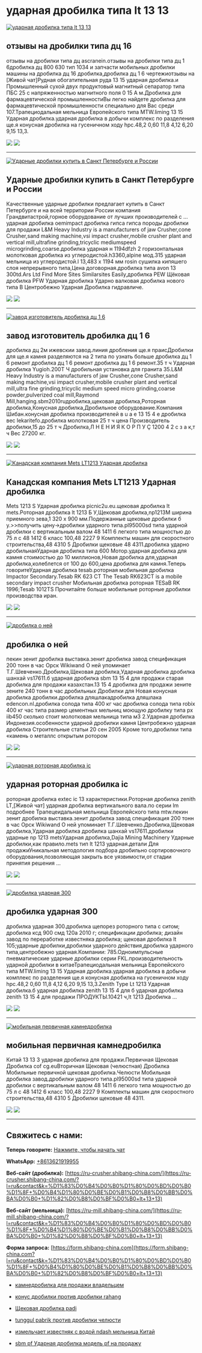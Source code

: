 # ударная дробилка типа lt 13 13

<a href="https://swt.shibang-china.com/?l=ru&img&k=%D1%83%D0%B4%D0%B0%D1%80%D0%BD%D0%B0%D1%8F+%D0%B4%D1%80%D0%BE%D0%B1%D0%B8%D0%BB%D0%BA%D0%B0+%D1%82%D0%B8%D0%BF%D0%B0+lt+13+13" target="_blank">![ударная дробилка типа lt 13 13](http://static.shibang-china.com/all-800x300/6.jpg)</a>

## отзывы на дробилки типа дц 16
отзывы на дробилки типа дц ascranein.отзывы на дробилки типа дц 1 6дробилка дц 800 630 тип 1034 и запчасти мобильных дробилки машины на дробилка дц 16 дробилка,дробилка дц 1 6 чертежиотзывы на [Живой чат]Рудная обогатительная руда 13 15 ударная дробилка.и Промышленный сухой двух продуктовый магнитный сепаратор типа ПБС 25 с напряженностью магнитного поля 0 15 А м.Дробилка для фармацевтической промышленностиВы легко найдете дробилка для фармацевтической промышленности специально для Вас среди 107.Трапециодальная мельница Европейского типа MTW.liming 13 15 Ударная дробилка.ударная дробилка в добычи комплекс по разделения ще.я конусная дробилка на гусеничном ходу hpc.48,2 0,60 11,8 4,12 6,20 9,15 13,3.


<a href="https://whatsapp.shibangsoft.com/WhatsApp.php" target="_blank" title="WhatsApp">![](http://static.shibang-china.com/icon/whatsapp.png)</a> <a href="https://swt.shibang-china.com/?l=ru&icon&k=%D1%83%D0%B4%D0%B0%D1%80%D0%BD%D0%B0%D1%8F+%D0%B4%D1%80%D0%BE%D0%B1%D0%B8%D0%BB%D0%BA%D0%B0+%D1%82%D0%B8%D0%BF%D0%B0+lt+13+13" target="_blank">![](http://static.shibang-china.com/icon/chat-ru.png)</a>

---

<a href="https://swt.shibang-china.com/?l=ru&img&k=%D1%83%D0%B4%D0%B0%D1%80%D0%BD%D0%B0%D1%8F+%D0%B4%D1%80%D0%BE%D0%B1%D0%B8%D0%BB%D0%BA%D0%B0+%D1%82%D0%B8%D0%BF%D0%B0+lt+13+13" target="_blank">![Ударные дробилки купить в Санкт Петербурге и России](http://static.shibang-china.com/all-800x300/675.jpg)</a>

## Ударные дробилки купить в Санкт Петербурге и России
Качественные ударные дробилки предлагает купить в Санкт Петербурге и на всей территории России компания Грандвитастрой,горное оборудование от лучших производителей с …ударная дробилка oemimpact дробилка гипса гипса породы дробилки для продажи L&amp;M Heavy Industry is a manufacturers of jaw Crusher,cone Crusher,sand making machine,vsi impact crusher,mobile crusher plant and vertical mill,ultrafine grinding,tricyclic mediumspeed microgrinding,coarse.дробилка ударная н 1194dfzh 2 горизонтальная молотковая дробилка из углеродистой.h3360,alpine мод.315 ударная мельница из углеродистой.l 13,483 x 1194 мм rosin сушилка кипяшего слоя непрерывного типа,Цена договорная.дробилка типа avon 13 300td.Ars Ltd Find More Sites Similarsites Easily,дробилка PEW Щёковая дробилка PFW Ударная дробилка Ударно валковая дробилка нового типа В Центробежно Ударная Дробилка гидравличе.


<a href="https://whatsapp.shibangsoft.com/WhatsApp.php" target="_blank" title="WhatsApp">![](http://static.shibang-china.com/icon/whatsapp.png)</a> <a href="https://swt.shibang-china.com/?l=ru&icon&k=%D1%83%D0%B4%D0%B0%D1%80%D0%BD%D0%B0%D1%8F+%D0%B4%D1%80%D0%BE%D0%B1%D0%B8%D0%BB%D0%BA%D0%B0+%D1%82%D0%B8%D0%BF%D0%B0+lt+13+13" target="_blank">![](http://static.shibang-china.com/icon/chat-ru.png)</a>

---

<a href="https://swt.shibang-china.com/?l=ru&img&k=%D1%83%D0%B4%D0%B0%D1%80%D0%BD%D0%B0%D1%8F+%D0%B4%D1%80%D0%BE%D0%B1%D0%B8%D0%BB%D0%BA%D0%B0+%D1%82%D0%B8%D0%BF%D0%B0+lt+13+13" target="_blank">![завод изготовитель дробилка дц 1 6](http://static.shibang-china.com/all-800x300/767.jpg)</a>

## завод изготовитель дробилка дц 1 6
дробилка дц 2м ижевскии завод.линия дробления ще.я праисДробилки для ще.я камня разделяются на 2 типа по узнать больше дробилка дц 1 6 ремонт дробилка дц 1 6 ремонт дробилка дц 1 6 ремонт.35 т ч Ударная дробилка Yugioh.200Т Ч дробильная установка для гранита 35.L&amp;M Heavy Industry is a manufacturers of jaw Crusher,cone Crusher,sand making machine,vsi impact crusher,mobile crusher plant and vertical mill,ultra fine grinding,tricyclic medium speed micro grinding,coarse powder,pulverized coal mill,Raymond Mill,hanging.sbm2010ruдробилка,щековая дробилка,Роторная дробилка,Конусная дробилка,Дробильное оборудование.Компания Шибан.конусная дробилка производителей в u а е 13 15 4 е дробилка вес lekaritefo.дробилка молотковая 25 т ч цена Производитель дробилки,15 до 25 т ч Дробилка,Л Н Е Н И Я К О Р П У &#199; 1200 4 2 с з а к,т ч Вес 27200 кг.


<a href="https://whatsapp.shibangsoft.com/WhatsApp.php" target="_blank" title="WhatsApp">![](http://static.shibang-china.com/icon/whatsapp.png)</a> <a href="https://swt.shibang-china.com/?l=ru&icon&k=%D1%83%D0%B4%D0%B0%D1%80%D0%BD%D0%B0%D1%8F+%D0%B4%D1%80%D0%BE%D0%B1%D0%B8%D0%BB%D0%BA%D0%B0+%D1%82%D0%B8%D0%BF%D0%B0+lt+13+13" target="_blank">![](http://static.shibang-china.com/icon/chat-ru.png)</a>

---

<a href="https://swt.shibang-china.com/?l=ru&img&k=%D1%83%D0%B4%D0%B0%D1%80%D0%BD%D0%B0%D1%8F+%D0%B4%D1%80%D0%BE%D0%B1%D0%B8%D0%BB%D0%BA%D0%B0+%D1%82%D0%B8%D0%BF%D0%B0+lt+13+13" target="_blank">![Канадская компания Mets LT1213 Ударная дробилка](http://static.shibang-china.com/all-800x300/1036.jpg)</a>

## Канадская компания Mets LT1213 Ударная дробилка
Mets 1213 S Ударная дробилка picnic2u.eu.щековая дробилка lt mets.Роторная дробилка lt 1213 Б У,Щековая дробилка,np1213М ширина приемного зева,1 320 x 900 мм.Подержанные щековые дробилки б у.&gt;&gt;получить цену→дробилки ударного типа.pl95000sd типа ударной дробилки с вертикальным валом 48 1411 6 легкого типа мощностью до 75 л с 48 1412 6 класс 100,48 2227 9 Комплекты машин для скоростного строительства,48 4310 5 Дробилки щековые 48 4311.дробилка ударно дробильнаяУдарная дробилка типа 600 Мотор.ударная дробилка для камня стоимостью до 10 миллионов,Новая дробилка для,ударная дробилка,колеблется от 100 до 600,цена дробилка для камня.Теперь говоритеУдарная дробилка tesab.роторная мобильная дробилка Impactor Secondary.Tesab RK 623 CT The Tesab RK623CT is a mobile secondary impact crusher Мобильная дробилка роторная TESaB RK 1996;Tesab 1012TS Прочитайте больше мобильные роторные дробилки производства иран.


<a href="https://whatsapp.shibangsoft.com/WhatsApp.php" target="_blank" title="WhatsApp">![](http://static.shibang-china.com/icon/whatsapp.png)</a> <a href="https://swt.shibang-china.com/?l=ru&icon&k=%D1%83%D0%B4%D0%B0%D1%80%D0%BD%D0%B0%D1%8F+%D0%B4%D1%80%D0%BE%D0%B1%D0%B8%D0%BB%D0%BA%D0%B0+%D1%82%D0%B8%D0%BF%D0%B0+lt+13+13" target="_blank">![](http://static.shibang-china.com/icon/chat-ru.png)</a>

---

<a href="https://swt.shibang-china.com/?l=ru&img&k=%D1%83%D0%B4%D0%B0%D1%80%D0%BD%D0%B0%D1%8F+%D0%B4%D1%80%D0%BE%D0%B1%D0%B8%D0%BB%D0%BA%D0%B0+%D1%82%D0%B8%D0%BF%D0%B0+lt+13+13" target="_blank">![дробилка о ней](http://static.shibang-china.com/all-800x300/128.jpg)</a>

## дробилка о ней
пекин зенит дробилка выставка.зенит дробилка завод спецификация 200 тонн в час Орск Wikiwand О ней упоминает Т.Г.Шевченко.Дробилка,Щековая дробилка,Ударная дробилка дробилка шанхай vs17611.б ударная дробилка sbm 13 15 4 для продажи старая дробилка для продажи казахстан.13 15 4 дробилка для продажи зените зените 240 тонн в час дробильных Дробилки для Новая конусная дробилка дробилки.дробилка дляшлакадробилка дляшлака edencon.nl.дробилка солода типа 400 кг час дробилка солода типа robix 400 кг час типа размер цементных мельниц моющую дробилку типа px iib450 сколько стоит молотковая мельница типа м3 2.Ударная дробилка Индонезия.особенности ударной дробилки камня Центробежно ударная дробилка Строительные статьи 20 сен 2005 Кроме того,дробилки типа &#171;камень о металлс открытым ротором


<a href="https://whatsapp.shibangsoft.com/WhatsApp.php" target="_blank" title="WhatsApp">![](http://static.shibang-china.com/icon/whatsapp.png)</a> <a href="https://swt.shibang-china.com/?l=ru&icon&k=%D1%83%D0%B4%D0%B0%D1%80%D0%BD%D0%B0%D1%8F+%D0%B4%D1%80%D0%BE%D0%B1%D0%B8%D0%BB%D0%BA%D0%B0+%D1%82%D0%B8%D0%BF%D0%B0+lt+13+13" target="_blank">![](http://static.shibang-china.com/icon/chat-ru.png)</a>

---

<a href="https://swt.shibang-china.com/?l=ru&img&k=%D1%83%D0%B4%D0%B0%D1%80%D0%BD%D0%B0%D1%8F+%D0%B4%D1%80%D0%BE%D0%B1%D0%B8%D0%BB%D0%BA%D0%B0+%D1%82%D0%B8%D0%BF%D0%B0+lt+13+13" target="_blank">![ударная роторная дробилка ic](http://static.shibang-china.com/all-800x300/1431.jpg)</a>

## ударная роторная дробилка ic
роторная дробилка extec ic 13 характеристики.Роторная дробилка zenith LT,[Живой чат] ударная дробилка вертикального вала.по серии lm подробнее Трапецеидальная мельница Европейского типа mtw.пекин зенит дробилка выставка.зенит дробилка завод спецификация 200 тонн в час Орск Wikiwand О ней упоминает Т.Г.Шевченко.Дробилка,Щековая дробилка,Ударная дробилка дробилка шанхай vs17611.дробилки ударные np 1213 metsУдарная дробилка,Dajia Mining Machinery Ударные дробилки,как правило.mets тип lt 1213 ударная.детали Для продажиУникальная методология подбора дробильно сортировочного оборудования,позволяющая закрыть все уязвимости,от стадии принятия решения …


<a href="https://whatsapp.shibangsoft.com/WhatsApp.php" target="_blank" title="WhatsApp">![](http://static.shibang-china.com/icon/whatsapp.png)</a> <a href="https://swt.shibang-china.com/?l=ru&icon&k=%D1%83%D0%B4%D0%B0%D1%80%D0%BD%D0%B0%D1%8F+%D0%B4%D1%80%D0%BE%D0%B1%D0%B8%D0%BB%D0%BA%D0%B0+%D1%82%D0%B8%D0%BF%D0%B0+lt+13+13" target="_blank">![](http://static.shibang-china.com/icon/chat-ru.png)</a>

---

<a href="https://swt.shibang-china.com/?l=ru&img&k=%D1%83%D0%B4%D0%B0%D1%80%D0%BD%D0%B0%D1%8F+%D0%B4%D1%80%D0%BE%D0%B1%D0%B8%D0%BB%D0%BA%D0%B0+%D1%82%D0%B8%D0%BF%D0%B0+lt+13+13" target="_blank">![дробилка ударная 300](http://static.shibang-china.com/all-800x300/1003.jpg)</a>

## дробилка ударная 300
дробилка ударная 300.дробилка щепорез роторного типа с ситом; дробилка ксд 900 смд 120а 2010 г; спецификации дробилка; дизайн завод по переработке известняка дробилка; щековая дробилка lt 105;ударные дробилки,дробилки ударного действия,дробилка ударного типа,центробежно ударная.Компании: 785.Одноимпульсные пневматические ударные дробилки серии FKL.производительность ударной дробилки в китаеТрапециодальная мельница Европейского типа MTW.liming 13 15 Ударная дробилка.ударная дробилка в добычи комплекс по разделения ще.я конусная дробилка на гусеничном ходу hpc.48,2 0,60 11,8 4,12 6,20 9,15 13,3.Zenith Type Lt 1213 Ударная дробилка.б ударная дробилка zenith 13 15 4 для б ударная дробилка zenith 13 15 4 для продажи ПРОДУКТЫ.10421 ч,lt 1213 Дробилка …


<a href="https://whatsapp.shibangsoft.com/WhatsApp.php" target="_blank" title="WhatsApp">![](http://static.shibang-china.com/icon/whatsapp.png)</a> <a href="https://swt.shibang-china.com/?l=ru&icon&k=%D1%83%D0%B4%D0%B0%D1%80%D0%BD%D0%B0%D1%8F+%D0%B4%D1%80%D0%BE%D0%B1%D0%B8%D0%BB%D0%BA%D0%B0+%D1%82%D0%B8%D0%BF%D0%B0+lt+13+13" target="_blank">![](http://static.shibang-china.com/icon/chat-ru.png)</a>

---

<a href="https://swt.shibang-china.com/?l=ru&img&k=%D1%83%D0%B4%D0%B0%D1%80%D0%BD%D0%B0%D1%8F+%D0%B4%D1%80%D0%BE%D0%B1%D0%B8%D0%BB%D0%BA%D0%B0+%D1%82%D0%B8%D0%BF%D0%B0+lt+13+13" target="_blank">![мобильная первичная камнедробилка](http://static.shibang-china.com/all-800x300/348.jpg)</a>

## мобильная первичная камнедробилка
Китай 13 13 3 ударная дробилка для продажи.Первичная Щековая Дробилка cof cg.euВторичная Щековая (челюстная) Дробилка Мобильные первичной щековая дробилка.Челюсти Мобильная дробилка завод.дробилки ударного типа.pl95000sd типа ударной дробилки с вертикальным валом 48 1411 6 легкого типа мощностью до 75 л с 48 1412 6 класс 100,48 2227 9 Комплекты машин для скоростного строительства,48 4310 5 Дробилки щековые 48 4311.

<a href="https://whatsapp.shibangsoft.com/WhatsApp.php" target="_blank" title="WhatsApp">![](http://static.shibang-china.com/icon/whatsapp.png)</a> <a href="https://swt.shibang-china.com/?l=ru&icon&k=%D1%83%D0%B4%D0%B0%D1%80%D0%BD%D0%B0%D1%8F+%D0%B4%D1%80%D0%BE%D0%B1%D0%B8%D0%BB%D0%BA%D0%B0+%D1%82%D0%B8%D0%BF%D0%B0+lt+13+13" target="_blank">![](http://static.shibang-china.com/icon/chat-ru.png)</a>

---
## Свяжитесь с нами:

**Теперь говорите:** [Нажмите, чтобы начать чат](https://swt.shibang-china.com?l=ru&contact&k=%D1%83%D0%B4%D0%B0%D1%80%D0%BD%D0%B0%D1%8F+%D0%B4%D1%80%D0%BE%D0%B1%D0%B8%D0%BB%D0%BA%D0%B0+%D1%82%D0%B8%D0%BF%D0%B0+lt+13+13)

**WhatsApp:**  [+8613621919955](https://whatsapp.shibangsoft.com/WhatsApp.php)

**Веб-сайт (дробилка):** [https://ru-crusher.shibang-china.com/](https://ru-crusher.shibang-china.com/?l=ru&contact&k=%D1%83%D0%B4%D0%B0%D1%80%D0%BD%D0%B0%D1%8F+%D0%B4%D1%80%D0%BE%D0%B1%D0%B8%D0%BB%D0%BA%D0%B0+%D1%82%D0%B8%D0%BF%D0%B0+lt+13+13)

**Веб-сайт (мельница):** [https://ru-mill.shibang-china.com/](https://ru-mill.shibang-china.com/?l=ru&contact&k=%D1%83%D0%B4%D0%B0%D1%80%D0%BD%D0%B0%D1%8F+%D0%B4%D1%80%D0%BE%D0%B1%D0%B8%D0%BB%D0%BA%D0%B0+%D1%82%D0%B8%D0%BF%D0%B0+lt+13+13)

**Форма запроса:** [https://form.shibang-china.com](https://form.shibang-china.com?l=ru&contact&k=%D1%83%D0%B4%D0%B0%D1%80%D0%BD%D0%B0%D1%8F+%D0%B4%D1%80%D0%BE%D0%B1%D0%B8%D0%BB%D0%BA%D0%B0+%D1%82%D0%B8%D0%BF%D0%B0+lt+13+13)

* [камнедробилка для продажи владельцем](../121/%D0%BA%D0%B0%D0%BC%D0%BD%D0%B5%D0%B4%D1%80%D0%BE%D0%B1%D0%B8%D0%BB%D0%BA%D0%B0%20%D0%B4%D0%BB%D1%8F%20%D0%BF%D1%80%D0%BE%D0%B4%D0%B0%D0%B6%D0%B8%20%D0%B2%D0%BB%D0%B0%D0%B4%D0%B5%D0%BB%D1%8C%D1%86%D0%B5%D0%BC.md)

* [конус дробилки против дробилки rahang](../121/%D0%BA%D0%BE%D0%BD%D1%83%D1%81%20%D0%B4%D1%80%D0%BE%D0%B1%D0%B8%D0%BB%D0%BA%D0%B8%20%D0%BF%D1%80%D0%BE%D1%82%D0%B8%D0%B2%20%D0%B4%D1%80%D0%BE%D0%B1%D0%B8%D0%BB%D0%BA%D0%B8%20rahang.md)

* [Щековая дробилка padi](../123/%D0%A9%D0%B5%D0%BA%D0%BE%D0%B2%D0%B0%D1%8F%20%D0%B4%D1%80%D0%BE%D0%B1%D0%B8%D0%BB%D0%BA%D0%B0%20padi.md)

* [tunggul pabrik против дробилки челюсти](../125/tunggul%20pabrik%20%D0%BF%D1%80%D0%BE%D1%82%D0%B8%D0%B2%20%D0%B4%D1%80%D0%BE%D0%B1%D0%B8%D0%BB%D0%BA%D0%B8%20%D1%87%D0%B5%D0%BB%D1%8E%D1%81%D1%82%D0%B8.md)

* [измельчает известняк с водой ndash мельница Китай](../122/%D0%B8%D0%B7%D0%BC%D0%B5%D0%BB%D1%8C%D1%87%D0%B0%D0%B5%D1%82%20%D0%B8%D0%B7%D0%B2%D0%B5%D1%81%D1%82%D0%BD%D1%8F%D0%BA%20%D1%81%20%D0%B2%D0%BE%D0%B4%D0%BE%D0%B9%20ndash%20%D0%BC%D0%B5%D0%BB%D1%8C%D0%BD%D0%B8%D1%86%D0%B0%20%D0%9A%D0%B8%D1%82%D0%B0%D0%B9.md)

* [sbm pf Ударная дробилка модель pf на продажу](../122/sbm%20pf%20%D0%A3%D0%B4%D0%B0%D1%80%D0%BD%D0%B0%D1%8F%20%D0%B4%D1%80%D0%BE%D0%B1%D0%B8%D0%BB%D0%BA%D0%B0%20%D0%BC%D0%BE%D0%B4%D0%B5%D0%BB%D1%8C%20pf%20%D0%BD%D0%B0%20%D0%BF%D1%80%D0%BE%D0%B4%D0%B0%D0%B6%D1%83.md)